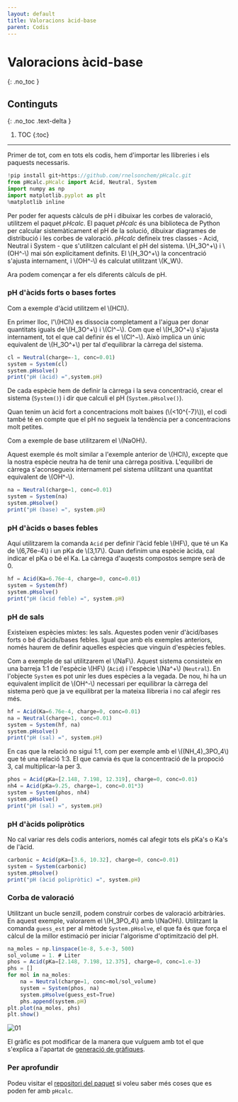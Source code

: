 ```yaml
---
layout: default
title: Valoracions àcid-base
parent: Codis
---
```


# **Valoracions àcid-base**
{: .no_toc }

## Continguts
{: .no_toc .text-delta }

1. TOC
{:toc}

---

Primer de tot, com en tots els codis, hem d'importar les llibreries i els paquests necessaris.

```js
!pip install git+https://github.com/rnelsonchem/pHcalc.git
from pHcalc.pHcalc import Acid, Neutral, System
import numpy as np
import matplotlib.pyplot as plt
%matplotlib inline
```

Per poder fer aquests càlculs de pH i dibuixar les corbes de valoració, utilitzem el paquet _pHcalc_.
El paquet _pHcalc_ és una biblioteca de Python per calcular sistemàticament el pH de la solució, dibuixar diagrames de distribució i les corbes de valoració.
*pHcalc* defineix tres classes - Acid, Neutral i System - que s'utilitzen calculant el pH del sistema. \\(H_3O^+\\) i \\(OH^-\\) mai són explícitament definits.
El \\(H_3O^+\\) la concentració s'ajusta internament, i \\(OH^-\\) és calculat utilitzant \\(K_W\\).

Ara podem començar a fer els diferents càlculs de pH.

### **pH d'àcids forts o bases fortes**

Com a exemple d'àcid utilitzem el \\(HCl\\).

En primer lloc, l'\\(HCl\\) es dissocia completament a l'aigua per donar quantitats iguals de \\(H_3O^+\\) i \\(Cl^−\\). Com que el \\(H_3O^+\\) s'ajusta internament, tot el que cal definir és el \\(Cl^−\\).
Això implica un únic equivalent de \\(H_3O^+\\) per tal d'equilibrar la càrrega del sistema.

```js
cl = Neutral(charge=-1, conc=0.01)
system = System(cl)
system.pHsolve()
print("pH (àcid) =",system.pH)
```

De cada espècie hem de definir la càrrega i la seva concentració, crear el sistema (`System()`) i dir que calculi el pH (`System.pHsolve()`).

Quan tenim un àcid fort a concentracions molt baixes (\\(<10^{-7}\\)), el codi també té en compte que el pH no segueix la tendència per a concentracions molt petites.

Com a exemple de base utilitzarem el \\(NaOH\\).

Aquest exemple és molt similar a l'exemple anterior de \\(HCl\\), excepte que la nostra espècie neutra ha de tenir una càrrega positiva. L'equilibri de càrrega s'aconsegueix internament pel sistema utilitzant una quantitat equivalent de \\(OH^-\\).

```js
na = Neutral(charge=1, conc=0.01)
system = System(na)
system.pHsolve()
print("pH (base) =", system.pH)
```

### **pH d'àcids o bases febles**

Aquí utilitzarem la comanda `Acid` per definir l'àcid feble \\(HF\\), que té un Ka de \\(6,76e-4\\) i un pKa de \\(3,17\\). Quan definim una espècie àcida, cal indicar el pKa o bé el Ka. La càrrega d'auqests compostos sempre serà de 0.

```js
hf = Acid(Ka=6.76e-4, charge=0, conc=0.01)
system = System(hf)
system.pHsolve()
print("pH (àcid feble) =", system.pH)
```

### **pH de sals**

Existeixen espècies mixtes: les sals. Aquestes poden venir d'àcid/bases forts o bé d'àcids/bases febles. Igual que amb els exemples anteriors, només haurem de definir aquelles espècies que vinguin d'espècies febles.

Com a exemple de sal utilitzarem el \\(NaF\\). Aquest sistema consisteix en una barreja 1:1 de l'espècie \\(HF\\) (`Acid`) i l'espècie \\(Na^+\\) (`Neutral`). En l'objecte `System` es pot unir les dues espècies a la vegada. De nou, hi ha un equivalent implícit de \\(OH^-\\) necessari per equilibrar la càrrega del sistema però que ja ve equilibrat per la mateixa llibreria i no cal afegir res més.

```js
hf = Acid(Ka=6.76e-4, charge=0, conc=0.01)
na = Neutral(charge=1, conc=0.01)
system = System(hf, na)
system.pHsolve()
print("pH (sal) =", system.pH)
```

En cas que la relació no sigui 1:1, com per exemple amb el \\((NH_4)_3PO_4\\) que té una relació 1:3. El que canvia és que la concentració de la propoció 3, cal multiplicar-la per 3.

```js
phos = Acid(pKa=[2.148, 7.198, 12.319], charge=0, conc=0.01)
nh4 = Acid(pKa=9.25, charge=1, conc=0.01*3)
system = System(phos, nh4)
system.pHsolve()
print("pH (sal) =", system.pH)
```

### **pH d'àcids polipròtics**

No cal variar res dels codis anteriors, només cal afegir tots els pKa's o Ka's de l'àcid.

```js
carbonic = Acid(pKa=[3.6, 10.32], charge=0, conc=0.01)
system = System(carbonic)
system.pHsolve()
print("pH (àcid polipròtic) =", system.pH)
```

### **Corba de valoració**

Utilitzant un bucle senzill, podem construir corbes de valoració arbitràries. En aquest exemple, valorarem el \\(H_3PO_4\\) amb \\(NaOH\\). Utilitzant la comanda `guess_est` per al mètode `System.pHsolve`, el que fa és que força el càlcul de la millor estimació per iniciar l'algorisme d'optimització del pH.

```js
na_moles = np.linspace(1e-8, 5.e-3, 500)
sol_volume = 1. # Liter
phos = Acid(pKa=[2.148, 7.198, 12.375], charge=0, conc=1.e-3)
phs = []
for mol in na_moles:
    na = Neutral(charge=1, conc=mol/sol_volume)
    system = System(phos, na)
    system.pHsolve(guess_est=True)
    phs.append(system.pH)
plt.plot(na_moles, phs)
plt.show()
```

![01](../images/corba_valoració.png)

El gràfic es pot modificar de la manera que vulguem amb tot el que s'explica a l'apartat de [generació de gràfiques](grafiques.md).

### Per aprofundir

Podeu visitar el [repositori del paquet](https://github.com/rnelsonchem/pHcalc) si voleu saber més coses que es poden fer amb `pHcalc`.

<script type="text/javascript" src="//cdn.mathjax.org/mathjax/latest/MathJax.js?config=TeX-AMS-MML_HTMLorMML"></script>
<script type="text/x-mathjax-config">
    // Make responsive
    MathJax.Hub.Config({
    "HTML-CSS": { linebreaks: { automatic: true } },
    "SVG": { linebreaks: { automatic: true } },
    });
</script>
